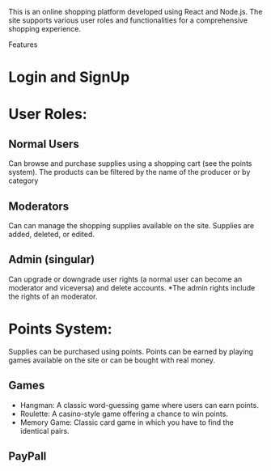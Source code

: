 This is an online shopping platform developed using React and Node.js. The site supports various user roles and functionalities for a comprehensive shopping experience.

Features
# Login and SignUp

# User Roles:
## Normal Users
Can browse and purchase supplies using a shopping cart (see the points system).
The products can be filtered by the name of the producer or by category

## Moderators
Can can manage the shopping supplies available on the site.
Supplies are added, deleted, or edited.

## Admin (singular)
Can upgrade or downgrade user rights (a normal user can become an moderator and viceversa) and delete accounts. 
*The admin rights include the rights of an moderator. 


# Points System:
Supplies can be purchased using points.
Points can be earned by playing games available on the site or can be bought with real money.

## Games
* Hangman: A classic word-guessing game where users can earn points.
* Roulette: A casino-style game offering a chance to win points.
* Memory Game: Classic card game in which you have to find the identical pairs.

## PayPall




